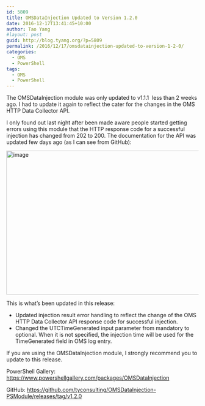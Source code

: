 ```yaml
---
id: 5809
title: OMSDataInjection Updated to Version 1.2.0
date: 2016-12-17T13:41:45+10:00
author: Tao Yang
#layout: post
guid: http://blog.tyang.org/?p=5809
permalink: /2016/12/17/omsdatainjection-updated-to-version-1-2-0/
categories:
  - OMS
  - PowerShell
tags:
  - OMS
  - PowerShell
---
```

The OMSDataInjection module was only updated to v1.1.1  less than 2 weeks ago. I had to update it again to reflect the cater for the changes in the OMS HTTP Data Collector API.

I only found out last night after been made aware people started getting errors using this module that the HTTP response code for a successful injection has changed from 202 to 200. The documentation for the API was updated few days ago (as I can see from GitHub):

<a href="http://blog.tyang.org/wp-content/uploads/2016/12/image-14.png"><img style="background-image: none; padding-top: 0px; padding-left: 0px; display: inline; padding-right: 0px; border: 0px;" title="image" src="http://blog.tyang.org/wp-content/uploads/2016/12/image_thumb-14.png" alt="image" width="712" height="376" border="0" /></a>

This is what’s been updated in this release:

* Updated injection result error handling to reflect the change of the OMS HTTP Data Collector API response code for successful injection.
* Changed the UTCTimeGenerated input parameter from mandatory to optional. When it is not specified, the injection time will be used for the TimeGenerated field in OMS log entry.

If you are using the OMSDataInjection module, I strongly recommend you to update to this release.

PowerShell Gallery: <a title="https://www.powershellgallery.com/packages/OMSDataInjection" href="https://www.powershellgallery.com/packages/OMSDataInjection">https://www.powershellgallery.com/packages/OMSDataInjection</a>

GitHub: <a title="https://github.com/tyconsulting/OMSDataInjection-PSModule/releases/tag/v1.2.0" href="https://github.com/tyconsulting/OMSDataInjection-PSModule/releases/tag/v1.2.0">https://github.com/tyconsulting/OMSDataInjection-PSModule/releases/tag/v1.2.0</a>